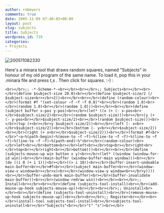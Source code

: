 ```yaml
---
author: robmyers
comments: true
date: 2005-11-09 07:40:03+00:00
layout: post
slug: subjects
title: Subjects
wordpress_id: 719
categories:
- Projects
---
```


  
![200511082330](/wp-content/200511082330.jpg)  


  
Here's a minara tool that draws random squares, named "Subjects" in honour of my old program of the same name. To load it, pop this in your .minara file and press t,s . Then click for squares. :-) :  

    
    <br></br>;; -*-Scheme-*-<br></br><br></br>;; Subjects<br></br><br></br>(define $subject-size 20.0)<br></br>(define $subject-size/2 (/ $subject-size<br></br>2))<br></br><br></br>(define (random-colour)<br></br>(format #f "(set-colour ~f ~f ~f 0.0)"<br></br>(random 1.0)<br></br>(random 1.0)<br></br>(random 1.0)))<br></br><br></br>(define (subject buffer x-pos y-pos)<br></br>(let* ((x (+ (- x-pos<br></br>$subject-size/2)<br></br>(random $subject-size)))<br></br>(y (+ (- y-pos<br></br>$subject-size/2)<br></br>(random $subject-size)))<br></br>(top (+<br></br>y $subject-size/2))<br></br>(left (- x<br></br>$subject-size/2))<br></br>(bottom (- y<br></br>$subject-size/2))<br></br>(right (+ x<br></br>$subject-size/2)))<br></br>(format #f<br></br>"~a~%(path-begin)~%(move-to ~f ~f)~%(line-to ~f ~f)~%(line-to ~f ~f)~%(line-to ~f ~f)~%(path-end)~%"<br></br>(random-colour)<br></br>left<br></br>bottom<br></br>left<br></br>top<br></br>right<br></br>top<br></br>right<br></br>bottom)))<br></br><br></br>(define (subjects-mouse-up win button x y)<br></br>(let* ((window (window-for-id win))<br></br>(main-buffer (window-buffer-main window)))<br></br>(do ((i 0 (+ i 1)))<br></br>((> i 10))<br></br>(buffer-insert-undoable main-buffer<br></br>#f<br></br>(subject main-buffer<br></br>(window-view-x window<br></br>x)<br></br>(window-view-y window<br></br>y))))<br></br>(buffer-undo-mark main-buffer)<br></br>(buffer-invalidate main-buffer))<br></br>(window-redraw win))<br></br><br></br>;; Install<br></br><br></br>(define (subjects-tool-install)<br></br>(add-mouse-up-hook subjects-mouse-up))<br></br><br></br>;; Uninstall<br></br><br></br>(define (subjects-tool-uninstall)<br></br>(remove-mouse-up-hook subjects-mouse-up))<br></br><br></br>;; Register<br></br><br></br>(install-tool subjects-tool-install<br></br>subjects-tool-uninstall<br></br>"Subjects"<br></br>"t" "s")<br></br>

  


